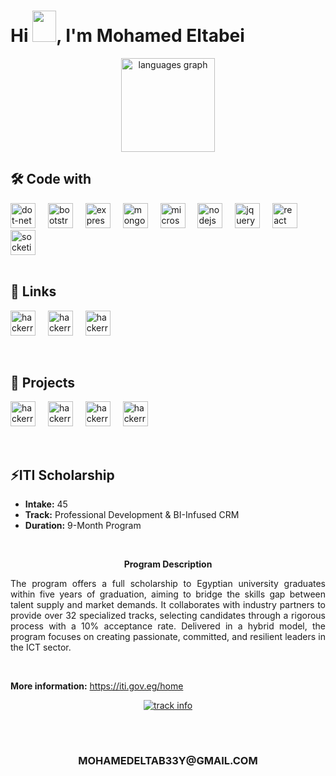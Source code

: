 <h1>Hi <img src="https://github.com/TheDudeThatCode/TheDudeThatCode/blob/master/Assets/Hi.gif" width="38px" height="50px">, I'm Mohamed Eltabei</h1>

<p align="center">
<!-- <a href="#"><img src="https://media.giphy.com/media/SWoSkN6DxTszqIKEqv/giphy.gif" alt="Coder GIF" width="500" height="400"></a> -->
</p>
<!-- <h3 align="center">A fullstack developer from Egypt</h3> -->


<div align="center">
  <img src="https://github-readme-stats.vercel.app/api/top-langs?username=MohamedEl-Tabei&locale=en&hide_title=true&layout=compact&card_width=320&langs_count=10&theme=github_dark&hide_border=true&order=2" height="150" alt="languages graph"  />
</div>

###






## 🛠 Code with
<div align="left">
  <img src="https://img.shields.io/badge/.NET-512BD4?logo=dotndet&logoColor=white&style=for-the-badge" height="40" alt="dot-net logo"  />
  <img width="12" />
  <img src="https://img.shields.io/badge/Bootstrap-7952B3?logo=bootsdtrap&logoColor=white&style=for-the-badge" height="40" alt="bootstrap logo"  />
  <img width="12" />
  <img src="https://img.shields.io/badge/Express-383838?logo=exprdess&logoColor=white&style=for-the-badge" height="40" alt="express logo"  />
  <img width="12" />
  <img src="https://img.shields.io/badge/MongoDB-47A248?logo=mongdodb&logoColor=white&style=for-the-badge" height="40" alt="mongodb logo"  />
  <img width="12" />
  <img src="https://img.shields.io/badge/Microsoft SQL Server-CC2927?logo=microsdoftsqlserver&logoColor=white&style=for-the-badge" height="40" alt="microsoftsqlserver logo"  />
  <img width="12" />
  <img src="https://img.shields.io/badge/Node.js-339933?logo=nodeddotjs&logoColor=white&style=for-the-badge" height="40" alt="nodejs logo"  />
  <img width="12" />
  <img src="https://img.shields.io/badge/jQuery-0769AD?logo=jsquery&logoColor=white&style=for-the-badge" height="40" alt="jquery logo"  />
  <img width="12" />
  <img src="https://img.shields.io/badge/React-61DAFB?logo=readct&logoColor=black&style=for-the-badge" height="40" alt="react logo"  />
  <img width="12" />
  <img src="https://img.shields.io/badge/Socket.io-383838?logo=sockdetdotio&logoColor=white&style=for-the-badge" height="40" alt="socketio logo"  />  
</div>
<br />

## 🔗 Links

[<img src="https://img.shields.io/badge/LinkedIn-0a66c2?logo=Linkedin&logoColor=White&style=for-the-badge" height="40" alt="hackerrank logo"  />](https://www.linkedin.com/in/mohamed-eltabei-226a79196/)
<img width="12" />
[<img src="https://img.shields.io/badge/Portfolio-314d65?style=for-the-badge&logo=About.me&logoColor=white" height="40" alt="hackerrank logo"  />](https://mohamedeltabei.vercel.app/)
  <img width="12" />
[<img src="https://img.shields.io/badge/leetcode-383838?logo=Leetcode&logoColor=ffa116&style=for-the-badge" height="40" alt="hackerrank logo"  />](https://leetcode.com/u/MohamedEltabei/)
<!--[<img src="https://img.shields.io/badge/hackerrank-383838?logo=hackerrank&logoColor=2ec866&style=for-the-badge" height="40" alt="hackerrank logo"  />](https://www.hackerrank.com/profile/mohamedeltab33y)
<img width="12" />-->
<br />

## 🚀 Projects

[<img src="https://img.shields.io/badge/Test-264968?logo=&logoColor=547189&style=for-the-badge" height="40" alt="hackerrank logo"  />](https://iti-es-6-exam-system.vercel.app/)
<img width="12" />
[<img src="https://img.shields.io/badge/playground-e5532d?logo=&logoColor=ffa116&style=for-the-badge" height="40" alt="hackerrank logo"  />](https://playground-2e7h.onrender.com/)
  <img width="12" />
[<img src="https://img.shields.io/badge/chatapp-20263f?logo=&logoColor=2ec866&style=for-the-badge" height="40" alt="hackerrank logo"  />](https://chatapp-izc9.onrender.com/)
  <img width="12" />
[<img src="https://img.shields.io/badge/effect-2dbab3?logo=&logoColor=ffa116&style=for-the-badge" height="40" alt="hackerrank logo"  />](https://effect-kin5.onrender.com/)
<!--[<img src="https://img.shields.io/badge/shbakapi-6f2930?logo=&logoColor=ffa116&style=for-the-badge" height="40" alt="hackerrank logo"  />](https://shbak-api.vercel.app/)
  <img width="12" />-->
<br />

## ⚡ITI Scholarship 
- <b>Intake:</b> 45
- <b>Track:</b> Professional Development & BI-Infused CRM
- <b>Duration:</b> 9-Month Program
<br/>
<p align="center"> <b>Program Description</b> </p>

<p align="justify">
  The program offers a full scholarship to Egyptian university graduates within five years of graduation, aiming to bridge the skills gap between talent supply and market demands. It collaborates with industry partners to provide over 32 specialized tracks, selecting candidates through a rigorous process with a 10% acceptance rate. Delivered in a hybrid model, the program focuses on creating passionate, committed, and resilient leaders in the ICT sector. 
</p>
<br/>

<b>More information:</b> https://iti.gov.eg/home

<p align="center">
<a href="#"><img src="https://i.ibb.co/RHwXQNJ/Screenshot-2024-12-28-095628.png" alt="track info" ></a>
</p>

<br />
 <h1 ></h1>
 <h3 align="center">
  MOHAMEDELTAB33Y@GMAIL.COM
 </h3>
 

<!--

### Hi there 👋

**MohamedEl-Tabei/MohamedEl-Tabei** is a ✨ _special_ ✨ repository because its `README.md` (this file) appears on your GitHub profile.

Here are some ideas to get you started:

- 🔭 I’m currently working on ...
- 🌱 I’m currently learning ...
- 👯 I’m looking to collaborate on ...
- 🤔 I’m looking for help with ...
- 💬 Ask me about ...
- 📫 How to reach me: ...
- 😄 Pronouns: ...
- ⚡ Fun fact: ...
-->
